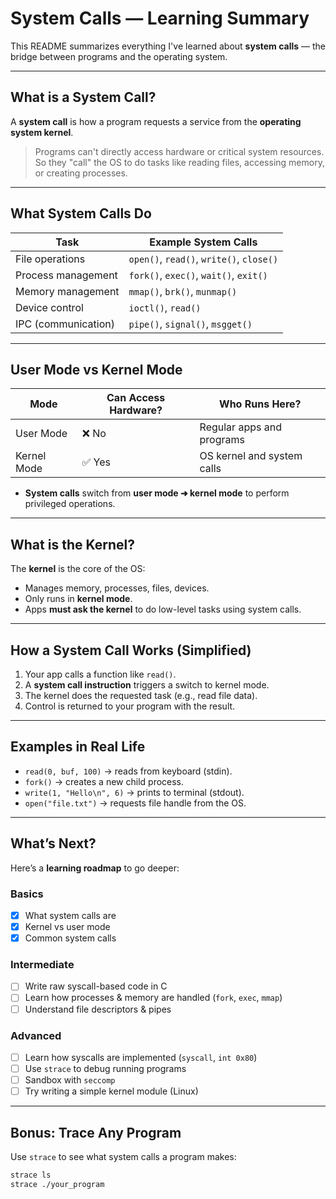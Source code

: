 # System Calls — Learning Summary

This README summarizes everything I've learned about **system calls** — the bridge between programs and the operating system.

---

## What is a System Call?

A **system call** is how a program requests a service from the **operating system kernel**.

> Programs can't directly access hardware or critical system resources. So they "call" the OS to do tasks like reading files, accessing memory, or creating processes.

---

## What System Calls Do

| Task                  | Example System Calls              |
|-----------------------|-----------------------------------|
| File operations       | `open()`, `read()`, `write()`, `close()` |
| Process management    | `fork()`, `exec()`, `wait()`, `exit()` |
| Memory management     | `mmap()`, `brk()`, `munmap()`     |
| Device control        | `ioctl()`, `read()`               |
| IPC (communication)   | `pipe()`, `signal()`, `msgget()`  |

---

## User Mode vs Kernel Mode

| Mode         | Can Access Hardware? | Who Runs Here?                  |
|--------------|-----------------------|----------------------------------|
| User Mode    | ❌ No                 | Regular apps and programs        |
| Kernel Mode  | ✅ Yes                | OS kernel and system calls       |

- **System calls** switch from **user mode ➜ kernel mode** to perform privileged operations.

---

## What is the Kernel?

The **kernel** is the core of the OS:
- Manages memory, processes, files, devices.
- Only runs in **kernel mode**.
- Apps **must ask the kernel** to do low-level tasks using system calls.

---

## How a System Call Works (Simplified)

1. Your app calls a function like `read()`.
2. A **system call instruction** triggers a switch to kernel mode.
3. The kernel does the requested task (e.g., read file data).
4. Control is returned to your program with the result.

---

## Examples in Real Life

- `read(0, buf, 100)` → reads from keyboard (stdin).
- `fork()` → creates a new child process.
- `write(1, "Hello\n", 6)` → prints to terminal (stdout).
- `open("file.txt")` → requests file handle from the OS.

---

## What’s Next?

Here’s a **learning roadmap** to go deeper:

### Basics
- [x] What system calls are
- [x] Kernel vs user mode
- [x] Common system calls

### Intermediate
- [ ] Write raw syscall-based code in C
- [ ] Learn how processes & memory are handled (`fork`, `exec`, `mmap`)
- [ ] Understand file descriptors & pipes

### Advanced
- [ ] Learn how syscalls are implemented (`syscall`, `int 0x80`)
- [ ] Use `strace` to debug running programs
- [ ] Sandbox with `seccomp`
- [ ] Try writing a simple kernel module (Linux)

---

## Bonus: Trace Any Program

Use `strace` to see what system calls a program makes:

```bash
strace ls
strace ./your_program


